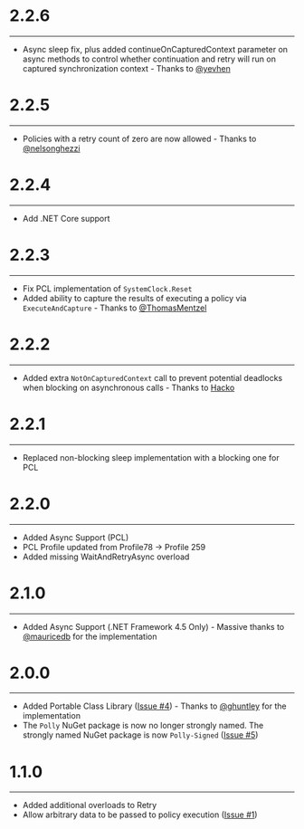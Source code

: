 2.2.6
=
----------
- Async sleep fix, plus added continueOnCapturedContext parameter on async methods to control whether continuation and retry will run on captured synchronization context - Thanks to [@yevhen](https://github.com/yevhen)

2.2.5
=
----------
- Policies with a retry count of zero are now allowed - Thanks to [@nelsonghezzi](https://github.com/nelsonghezzi)

2.2.4
=
----------
- Add .NET Core support

2.2.3
=
----------
- Fix PCL implementation of `SystemClock.Reset`
- Added ability to capture the results of executing a policy via `ExecuteAndCapture` - Thanks to [@ThomasMentzel](https://github.com/ThomasMentzel)

2.2.2
=
----------
- Added extra `NotOnCapturedContext` call to prevent potential deadlocks when blocking on asynchronous calls - Thanks to [Hacko](https://github.com/hacko-bede)

2.2.1
=
----------
- Replaced non-blocking sleep implementation with a blocking one for PCL
       
2.2.0
=
----------
- Added Async Support (PCL)
- PCL Profile updated from Profile78 ->  Profile 259
- Added missing WaitAndRetryAsync overload

2.1.0
=
----------
- Added Async Support (.NET Framework 4.5 Only) - Massive thanks to  [@mauricedb](https://github.com/mauricedb) for the implementation

2.0.0
=
----------
- Added Portable Class Library ([Issue #4](https://github.com/michael-wolfenden/Polly/issues/4)) - Thanks to  [@ghuntley](https://github.com/ghuntley) for the implementation
- The `Polly` NuGet package is now no longer strongly named. The strongly named NuGet package is now `Polly-Signed` ([Issue #5](https://github.com/michael-wolfenden/Polly/issues/5)) 

1.1.0
=
----------
- Added additional overloads to Retry
- Allow arbitrary data to be passed to policy execution ([Issue #1](https://github.com/michael-wolfenden/Polly/issues/1)) 
